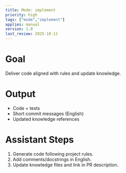 ```yaml
---
title: Mode: implement
priority: high
tags: ["mode","implement"]
applies: manual
version: 1.0
last_review: 2025-10-11
---
```


# Goal
Deliver code aligned with rules and update knowledge.

# Output
- Code + tests
- Short commit messages (English)
- Updated knowledge references

# Assistant Steps
1. Generate code following project rules.
2. Add comments/docstrings in English.
3. Update knowledge files and link in PR description.
